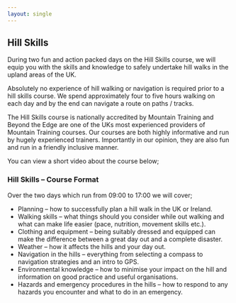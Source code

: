 ```yaml
---
layout: single
---
```


## Hill Skills

During two fun and action packed days on the Hill Skills course, we will equip you with the skills and knowledge to safely undertake hill walks in the upland areas of the UK.

Absolutely no experience of hill walking or navigation is required prior to a hill skills course. We spend approximately four to five hours walking on each day and by the end can navigate a route on paths / tracks.

The Hill Skills course is nationally accredited by Mountain Training and Beyond the Edge are one of the UKs most experienced providers of Mountain Training courses. Our courses are both highly informative and run by hugely experienced trainers. Importantly in our opinion, they are also fun and run in a friendly inclusive manner.

You can view a short video about the course below;

### Hill Skills – Course Format
Over the two days which run from 09:00 to 17:00 we will cover;

- Planning – how to successfully plan a hill walk in the UK or Ireland.
- Walking skills – what things should you consider while out walking and what can make life easier (pace, nutrition, movement skills etc.).
- Clothing and equipment – being suitably dressed and equipped can make the difference between a great day out and a complete disaster.
- Weather – how it affects the hills and your day out.
- Navigation in the hills – everything from selecting a compass to navigation strategies and an intro to GPS.
- Environmental knowledge – how to minimise your impact on the hill and information on good practice and useful organisations.
- Hazards and emergency procedures in the hills – how to respond to any hazards you encounter and what to do in an emergency.

